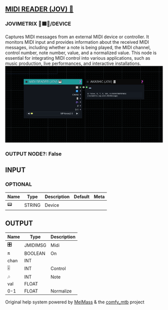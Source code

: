[MIDI READER (JOV) 🎹](https://github.com/Amorano/Jovimetrix-examples/blob/master/node/MIDI%20READER/MIDI%20READER.md)
---------------------------------------------------------------------------------------------------------------------
### JOVIMETRIX 🔺🟩🔵/DEVICE
  
Captures MIDI messages from an external MIDI device or controller. It monitors MIDI input and provides information about the received MIDI messages, including whether a note is being played, the MIDI channel, control number, note number, value, and a normalized value. This node is essential for integrating MIDI control into various applications, such as music production, live performances, and interactive installations.  
![MIDI READER](https://raw.githubusercontent.com/Amorano/Jovimetrix-examples/master/node/MIDI%20READER/MIDI%20READER.png)
### OUTPUT NODE?: False
INPUT
-----
### OPTIONAL
| Name | Type | Description | Default | Meta |
| --- | --- | --- | --- | --- |
| 📟 | STRING | Device |  |  |
OUTPUT
------
| Name | Type | Description |
| --- | --- | --- |
| 🎛️ | JMIDIMSG | Midi |
| 🔛 | BOOLEAN | On |
| chan | INT |  |
| 🎚️ | INT | Control |
| 🎶 | INT | Note |
| val | FLOAT |  |
| 0-1 | FLOAT | Normalize |
Original help system powered by [MelMass](https://github.com/melMass) & the [comfy\_mtb](https://github.com/melMass/comfy_mtb) project
